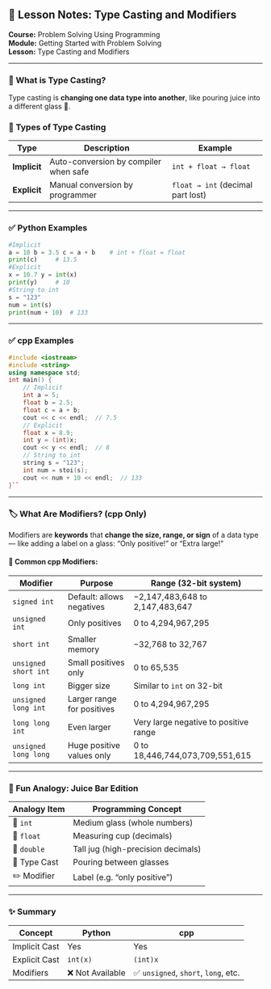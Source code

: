 ## 🧠 Lesson Notes: Type Casting and Modifiers

**Course:** Problem Solving Using Programming  
**Module:** Getting Started with Problem Solving  
**Lesson:** Type Casting and Modifiers  

---

### 🔄 What is Type Casting?

Type casting is **changing one data type into another**, like pouring juice into a different glass 🍹.

### 📌 Types of Type Casting

|Type|Description|Example|
|---|---|---|
|**Implicit**|Auto-conversion by compiler when safe|`int + float → float`|
|**Explicit**|Manual conversion by programmer|`float → int` (decimal part lost)|

---

### ✅ Python Examples

```python
#Implicit 
a = 10 b = 3.5 c = a + b    # int + float = float 
print(c)     # 13.5  
#Explicit 
x = 10.7 y = int(x) 
print(y)     # 10  
#String to int 
s = "123" 
num = int(s) 
print(num + 10)  # 133
```

---

### ✅ cpp Examples

```cpp
#include <iostream> 
#include <string> 
using namespace std;  
int main() {     
	// Implicit     
	int a = 5;     
	float b = 2.5;     
	float c = a + b;     
	cout << c << endl;  // 7.5      
	// Explicit     
	float x = 8.9;     
	int y = (int)x;     
	cout << y << endl;  // 8      
	// String to int     
	string s = "123";     
	int num = stoi(s);     
	cout << num + 10 << endl;  // 133 
}``
```

---

### 🏷️ What Are Modifiers? (cpp Only)

Modifiers are **keywords** that **change the size, range, or sign** of a data type — like adding a label on a glass: “Only positive!” or “Extra large!”

#### 🧾 Common cpp Modifiers:

|Modifier|Purpose|Range (32-bit system)|
|---|---|---|
|`signed int`|Default: allows negatives|−2,147,483,648 to 2,147,483,647|
|`unsigned int`|Only positives|0 to 4,294,967,295|
|`short int`|Smaller memory|−32,768 to 32,767|
|`unsigned short int`|Small positives only|0 to 65,535|
|`long int`|Bigger size|Similar to `int` on 32-bit|
|`unsigned long int`|Larger range for positives|0 to 4,294,967,295|
|`long long int`|Even larger|Very large negative to positive range|
|`unsigned long long`|Huge positive values only|0 to 18,446,744,073,709,551,615|

---

### 🍹 Fun Analogy: Juice Bar Edition

|Analogy Item|Programming Concept|
|---|---|
|🥤 `int`|Medium glass (whole numbers)|
|🧃 `float`|Measuring cup (decimals)|
|🍼 `double`|Tall jug (high-precision decimals)|
|🔄 Type Cast|Pouring between glasses|
|✏️ Modifier|Label (e.g. “only positive”)|

---

### ✨ Summary

| Concept       | Python          | cpp                                 |
| ------------- | --------------- | ----------------------------------- |
| Implicit Cast | Yes             | Yes                                 |
| Explicit Cast | `int(x)`        | `(int)x`                            |
| Modifiers     | ❌ Not Available | ✅ `unsigned`, `short`, `long`, etc. |